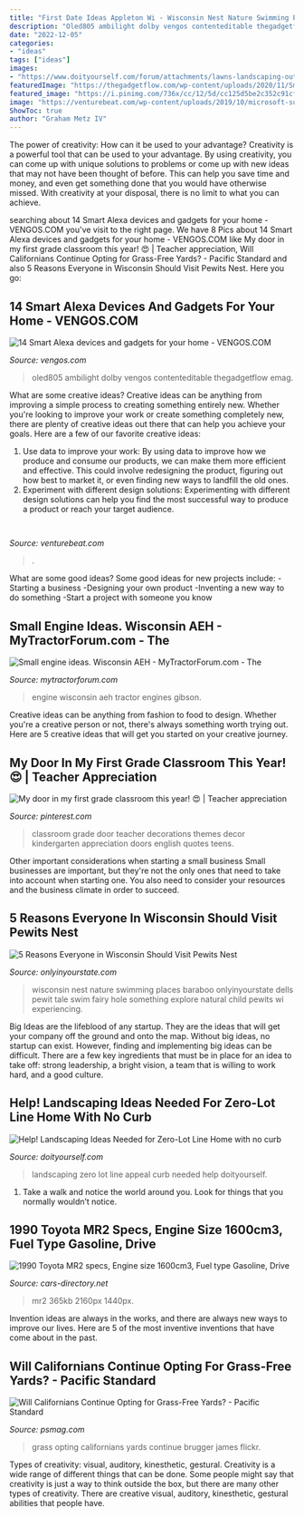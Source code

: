 ```yaml
---
title: "First Date Ideas Appleton Wi - Wisconsin Nest Nature Swimming Places Baraboo Onlyinyourstate Dells Pewit Tale Swim Fairy Hole Something Explore Natural Child Pewits Wi Experiencing"
description: "Oled805 ambilight dolby vengos contenteditable thegadgetflow emag"
date: "2022-12-05"
categories:
- "ideas"
tags: ["ideas"]
images:
- "https://www.doityourself.com/forum/attachments/lawns-landscaping-outdoor-decor/2079d1342998127-help-landscaping-ideas-needed-zero-lot-line-home-no-curb-appeal-img_0987.jpg"
featuredImage: "https://thegadgetflow.com/wp-content/uploads/2020/11/Smart-Alexa-devices-and-gadgets-for-your-home.jpg"
featured_image: "https://i.pinimg.com/736x/cc/12/5d/cc125d5be2c352c91cf35bbe7658ffcb.jpg"
image: "https://venturebeat.com/wp-content/uploads/2019/10/microsoft-surface-event-surface-earbuds-2.jpg?w=800"
ShowToc: true
author: "Graham Metz IV"
---
```



The power of creativity: How can it be used to your advantage?
Creativity is a powerful tool that can be used to your advantage. By using creativity, you can come up with unique solutions to problems or come up with new ideas that may not have been thought of before. This can help you save time and money, and even get something done that you would have otherwise missed. With creativity at your disposal, there is no limit to what you can achieve.

	

		
searching about 14 Smart Alexa devices and gadgets for your home - VENGOS.COM you've visit to the right page. We have 8 Pics about 14 Smart Alexa devices and gadgets for your home - VENGOS.COM like My door in my first grade classroom this year! 😍 | Teacher appreciation, Will Californians Continue Opting for Grass-Free Yards? - Pacific Standard and also 5 Reasons Everyone in Wisconsin Should Visit Pewits Nest. Here you go:
		
    
## 14 Smart Alexa Devices And Gadgets For Your Home - VENGOS.COM

<img loading=lazy src="https://thegadgetflow.com/wp-content/uploads/2020/11/Smart-Alexa-devices-and-gadgets-for-your-home.jpg" onerror="this.onerror=null;this.src='https://tse4.mm.bing.net/th?id=OIP.lfU1VZ6eppSoepdlAV6jvAHaEK&amp;pid=15.1';" alt="14 Smart Alexa devices and gadgets for your home - VENGOS.COM">

_Source: vengos.com_

>oled805 ambilight dolby vengos contenteditable thegadgetflow emag. 

	

What are some creative ideas?
Creative ideas can be anything from improving a simple process to creating something entirely new. Whether you're looking to improve your work or create something completely new, there are plenty of creative ideas out there that can help you achieve your goals. Here are a few of our favorite creative ideas: 
1. Use data to improve your work: By using data to improve how we produce and consume our products, we can make them more efficient and effective. This could involve redesigning the product, figuring out how best to market it, or even finding new ways to landfill the old ones. 
2. Experiment with different design solutions: Experimenting with different design solutions can help you find the most successful way to produce a product or reach your target audience.

    
## 

<img loading=lazy src="https://venturebeat.com/wp-content/uploads/2019/10/microsoft-surface-event-surface-earbuds-2.jpg?w=800" onerror="this.onerror=null;this.src='https://tse2.mm.bing.net/th?id=OIP.FR6QcNUDpNvHFtOgjdioZQHaD0&amp;pid=15.1';" alt="">

_Source: venturebeat.com_

>. 

	

What are some good ideas?
Some good ideas for new projects include: 
-Starting a business 
-Designing your own product 
-Inventing a new way to do something 
-Start a project with someone you know

    
## Small Engine Ideas. Wisconsin AEH - MyTractorForum.com - The

<img loading=lazy src="https://i.imgur.com/Qw7WJcp.jpg" onerror="this.onerror=null;this.src='https://tse2.mm.bing.net/th?id=OIP.GHBverz8CQdaoWEObSOo2QHaFj&amp;pid=15.1';" alt="Small engine ideas. Wisconsin AEH - MyTractorForum.com - The">

_Source: mytractorforum.com_

>engine wisconsin aeh tractor engines gibson. 

	

Creative ideas can be anything from fashion to food to design. Whether you're a creative person or not, there's always something worth trying out. Here are 5 creative ideas that will get you started on your creative journey.

    
## My Door In My First Grade Classroom This Year! 😍 | Teacher Appreciation

<img loading=lazy src="https://i.pinimg.com/736x/cc/12/5d/cc125d5be2c352c91cf35bbe7658ffcb.jpg" onerror="this.onerror=null;this.src='https://tse1.mm.bing.net/th?id=OIP.59PV0IdwWJItcUgb573AKwHaJ3&amp;pid=15.1';" alt="My door in my first grade classroom this year! 😍 | Teacher appreciation">

_Source: pinterest.com_

>classroom grade door teacher decorations themes decor kindergarten appreciation doors english quotes teens. 

	

Other important considerations when starting a small business
Small businesses are important, but they're not the only ones that need to take into account when starting one. You also need to consider your resources and the business climate in order to succeed.

    
## 5 Reasons Everyone In Wisconsin Should Visit Pewits Nest

<img loading=lazy src="http://cdn.onlyinyourstate.com/wp-content/uploads/2016/03/z-465-700x764.jpg" onerror="this.onerror=null;this.src='https://tse2.mm.bing.net/th?id=OIP.llEHQtd9_5g0Pw4RRoGuBgHaIF&amp;pid=15.1';" alt="5 Reasons Everyone in Wisconsin Should Visit Pewits Nest">

_Source: onlyinyourstate.com_

>wisconsin nest nature swimming places baraboo onlyinyourstate dells pewit tale swim fairy hole something explore natural child pewits wi experiencing. 

	

Big Ideas are the lifeblood of any startup. They are the ideas that will get your company off the ground and onto the map. Without big ideas, no startup can exist. However, finding and implementing big ideas can be difficult. There are a few key ingredients that must be in place for an idea to take off: strong leadership, a bright vision, a team that is willing to work hard, and a good culture.

    
## Help! Landscaping Ideas Needed For Zero-Lot Line Home With No Curb

<img loading=lazy src="https://www.doityourself.com/forum/attachments/lawns-landscaping-outdoor-decor/2079d1342998127-help-landscaping-ideas-needed-zero-lot-line-home-no-curb-appeal-img_0987.jpg" onerror="this.onerror=null;this.src='https://tse3.mm.bing.net/th?id=OIP.lyevQz37mcu0jea21WF-KQHaJ7&amp;pid=15.1';" alt="Help! Landscaping Ideas Needed for Zero-Lot Line Home with no curb">

_Source: doityourself.com_

>landscaping zero lot line appeal curb needed help doityourself. 

	

1. Take a walk and notice the world around you. Look for things that you normally wouldn’t notice.

    
## 1990 Toyota MR2 Specs, Engine Size 1600cm3, Fuel Type Gasoline, Drive

<img loading=lazy src="https://www.cars-directory.net/pics/toyota/mr2/1990/toyota_mr2_2525654_orig.jpg" onerror="this.onerror=null;this.src='https://tse2.mm.bing.net/th?id=OIP.gez7a8LWHa4LNChnBe0gRwHaE8&amp;pid=15.1';" alt="1990 Toyota MR2 specs, Engine size 1600cm3, Fuel type Gasoline, Drive">

_Source: cars-directory.net_

>mr2 365kb 2160px 1440px. 

	

Invention ideas are always in the works, and there are always new ways to improve our lives. Here are 5 of the most inventive inventions that have come about in the past.

    
## Will Californians Continue Opting For Grass-Free Yards? - Pacific Standard

<img loading=lazy src="https://psmag.com/.image/t_share/MTYxMjEzMTkxMTU2NjcyNDc2/27123926409_cb0abec296_k.jpg" onerror="this.onerror=null;this.src='https://tse2.mm.bing.net/th?id=OIP.6Gu9dBlGTuV8B5LZ1E-wjwHaFj&amp;pid=15.1';" alt="Will Californians Continue Opting for Grass-Free Yards? - Pacific Standard">

_Source: psmag.com_

>grass opting californians yards continue brugger james flickr. 

	

Types of creativity: visual, auditory, kinesthetic, gestural.
Creativity is a wide range of different things that can be done. Some people might say that creativity is just a way to think outside the box, but there are many other types of creativity. There are creative visual, auditory, kinesthetic, gestural abilities that people have.

